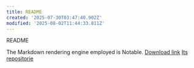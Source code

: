 ```yaml
---
title: README
created: '2025-07-30T03:47:40.902Z'
modified: '2025-08-02T11:44:33.811Z'
---
```


README

The Markdown rendering engine employed is Notable.
[Download link](https://notable.app/)
[Its repositorie](https://github.com/notable/notable)
